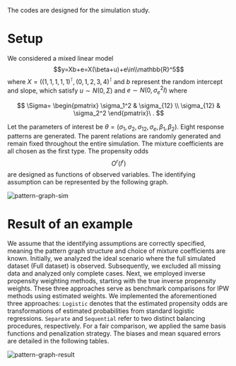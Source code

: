 The codes are designed for the simulation study.

# Setup

We considered a mixed linear model $$y=Xb+e=X(\beta+u)+e\in\\mathbb{R}^5$$ where $X=((1,1,1,1,1)^\intercal, (0,1,2,3,4)^\intercal$ and $b$ represent the random intercept and slope, which satisfy $u\sim N(0, \Sigma)$ and  $e\sim N(0, \sigma_e^2I)$ where

$$
\Sigma=
\begin{pmatrix}
\sigma_1^2 & \sigma_{12} \\
\sigma_{12} & \sigma_2^2
\end{pmatrix}\ .
$$

Let the parameters of interest be $\theta=(\sigma_1, \sigma_2, \sigma_{12}, \sigma_e, \beta_1, \beta_2)$. Eight response patterns are generated. The parent relations are randomly generated and remain fixed throughout the entire simulation. The mixture coefficients are all chosen as the first type. The propensity odds $$O^r(l^r)$$ are designed as functions of observed variables. The identifying assumption can be represented by the following graph.


![pattern-graph-sim](https://github.com/user-attachments/assets/d2e31d26-bfb4-4491-9305-7fc411b14022)


# Result of an example


We assume that the identifying assumptions are correctly specified, meaning the pattern graph structure and choice of mixture coefficients are known. Initially, we analyzed the ideal scenario where the full simulated dataset (Full dataset) is observed. Subsequently, we excluded all missing data and analyzed only complete cases. Next, we employed inverse propensity weighting methods, starting with the true inverse propensity weights. These three approaches serve as benchmark comparisons for IPW methods using estimated weights. We implemented the aforementioned three approaches: ``Logistic`` denotes that the estimated propensity odds are transformations of estimated probabilities from standard logistic regressions. ``Separate`` and ``Sequential`` refer to two distinct balancing procedures, respectively. For a fair comparison, we applied the same basis functions and penalization strategy. The biases and mean squared errors are detailed in the following tables.

![pattern-graph-result](https://github.com/user-attachments/assets/11947ac4-4367-46a2-b504-cef16219b666)

